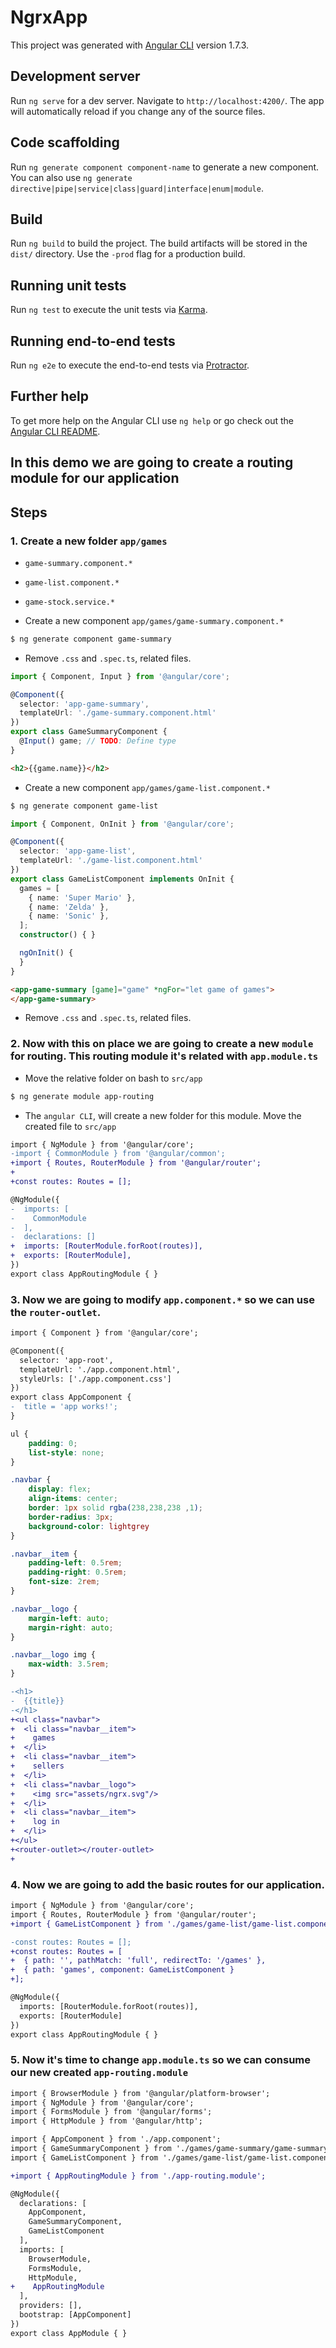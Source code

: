 # NgrxApp

This project was generated with [Angular CLI](https://github.com/angular/angular-cli) version 1.7.3.

## Development server

Run `ng serve` for a dev server. Navigate to `http://localhost:4200/`. The app will automatically reload if you change any of the source files.

## Code scaffolding

Run `ng generate component component-name` to generate a new component. You can also use `ng generate directive|pipe|service|class|guard|interface|enum|module`.

## Build

Run `ng build` to build the project. The build artifacts will be stored in the `dist/` directory. Use the `-prod` flag for a production build.

## Running unit tests

Run `ng test` to execute the unit tests via [Karma](https://karma-runner.github.io).

## Running end-to-end tests

Run `ng e2e` to execute the end-to-end tests via [Protractor](http://www.protractortest.org/).

## Further help

To get more help on the Angular CLI use `ng help` or go check out the [Angular CLI README](https://github.com/angular/angular-cli/blob/master/README.md).


## In this demo we are going to create a routing module for our application

## Steps

### 1. Create a new folder `app/games`

* `game-summary.component.*`
* `game-list.component.*`
* `game-stock.service.*`

* Create a new component `app/games/game-summary.component.*`

```bash
$ ng generate component game-summary
```
* Remove `.css` and `.spec.ts`, related files.

```typescript game-summary.component
import { Component, Input } from '@angular/core';

@Component({
  selector: 'app-game-summary',
  templateUrl: './game-summary.component.html'
})
export class GameSummaryComponent {
  @Input() game; // TODO: Define type
}
```
```html game-summary.component
<h2>{{game.name}}</h2>
```

* Create a new component `app/games/game-list.component.*`

```bash
$ ng generate component game-list
```

```typescript game-list.component
import { Component, OnInit } from '@angular/core';

@Component({
  selector: 'app-game-list',
  templateUrl: './game-list.component.html'
})
export class GameListComponent implements OnInit {
  games = [
    { name: 'Super Mario' },
    { name: 'Zelda' },
    { name: 'Sonic' },
  ];
  constructor() { }

  ngOnInit() {
  }
}
```
```html game-list.component
<app-game-summary [game]="game" *ngFor="let game of games">
</app-game-summary>
```

* Remove `.css` and `.spec.ts`, related files.

### 2. Now with this on place we are going to create a new `module` for routing. This routing module it's related with `app.module.ts`

* Move the relative folder on bash to `src/app`

```bash
$ ng generate module app-routing
```
* The `angular CLI`, will create a new folder for this module. Move the created file to `src/app`

```diff app-routing.module.ts
import { NgModule } from '@angular/core';
-import { CommonModule } from '@angular/common';
+import { Routes, RouterModule } from '@angular/router';
+
+const routes: Routes = [];

@NgModule({
-  imports: [
-    CommonModule
-  ],
-  declarations: []
+  imports: [RouterModule.forRoot(routes)],
+  exports: [RouterModule],
})
export class AppRoutingModule { }
```
### 3. Now we are going to modify `app.component.*` so we can use the `router-outlet`.

```diff app.component.ts
import { Component } from '@angular/core';

@Component({
  selector: 'app-root',
  templateUrl: './app.component.html',
  styleUrls: ['./app.component.css']
})
export class AppComponent {
-  title = 'app works!';
}
```

```css app.component.css
ul {
    padding: 0;
    list-style: none;
}

.navbar {
    display: flex;
    align-items: center;
    border: 1px solid rgba(238,238,238 ,1);
    border-radius: 3px;
    background-color: lightgrey
}

.navbar__item {
    padding-left: 0.5rem;
    padding-right: 0.5rem;
    font-size: 2rem;
}

.navbar__logo {
    margin-left: auto;
    margin-right: auto;
}

.navbar__logo img {
    max-width: 3.5rem;
}
```

```diff app.component.html
-<h1>
-  {{title}}
-</h1>
+<ul class="navbar">
+  <li class="navbar__item">
+    games
+  </li>
+  <li class="navbar__item">
+    sellers
+  </li>
+  <li class="navbar__logo">
+    <img src="assets/ngrx.svg"/>
+  </li>
+  <li class="navbar__item">
+    log in
+  </li>
+</ul>
+<router-outlet></router-outlet>
+
```
### 4. Now we are going to add the basic routes for our application.

```diff
import { NgModule } from '@angular/core';
import { Routes, RouterModule } from '@angular/router';
+import { GameListComponent } from './games/game-list/game-list.component';

-const routes: Routes = [];
+const routes: Routes = [
+  { path: '', pathMatch: 'full', redirectTo: '/games' },
+  { path: 'games', component: GameListComponent }
+];

@NgModule({
  imports: [RouterModule.forRoot(routes)],
  exports: [RouterModule]
})
export class AppRoutingModule { }

```
### 5. Now it's time to change `app.module.ts` so we can consume our new created `app-routing.module`

```diff app.module.ts
import { BrowserModule } from '@angular/platform-browser';
import { NgModule } from '@angular/core';
import { FormsModule } from '@angular/forms';
import { HttpModule } from '@angular/http';

import { AppComponent } from './app.component';
import { GameSummaryComponent } from './games/game-summary/game-summary.component';
import { GameListComponent } from './games/game-list/game-list.component';

+import { AppRoutingModule } from './app-routing.module';

@NgModule({
  declarations: [
    AppComponent,
    GameSummaryComponent,
    GameListComponent
  ],
  imports: [
    BrowserModule,
    FormsModule,
    HttpModule,
+    AppRoutingModule
  ],
  providers: [],
  bootstrap: [AppComponent]
})
export class AppModule { }

```